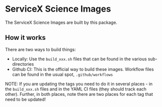 # ServiceX Science Images

The ServiceX Science Images are built by this package.

## How it works

There are two ways to build things:

* Locally: Use the `build_xxx.sh` files that can be found in the various sub-directories
* Github CI: This is the official way to build these images. Workflow files can be found in the usual spot, `.github/workflows`

NOTE: If you are updating the tags you need to do it in several places - in the `build_xxx.sh` files and in the YAML CI files (they should track each other). Further, in both places, note there are two places for each tag that need to be updated!
